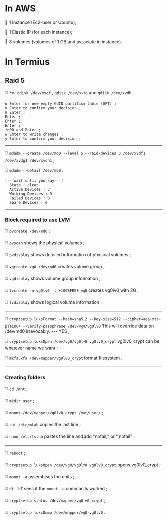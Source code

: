# **In AWS**

🔴 1 Instance (Ec2-user or Ubuntu);

🔴 1 Elastic IP (for each instance);

🔴 3 volumes (volumes of 1 GB and associate in instance).

# **In Termius**

## Raid 5

◻️ For `gdisk /dev/xvdf` , `gdisk /dev/xvdg` and `gdisk /dev/xvdh` .
```
o Enter for new empty GUID partition table (GPT) ;
y Enter to confirm your decision ;
n Enter ;
Enter ;
Enter ;
Enter ;
fd00 and Enter ;
w Enter to write changes ;
y Enter to confirm your decision ;
```
________________________________________________________
◻️ `mdadm --create /dev/md0 --level 5 --raid-devices 3 /dev/xvdf1 /dev/xvdg1 /dev/xvdh1` ;

◻️ `mdadm --detail /dev/md0` .
```
[---wait until you say---]
  State : clean
  Active Devices : 3
  Working Devices : 3
  Failed Devices : 0
  Spare Devices : 0
```
________________________________________________________
### Block required to use LVM

◻️ `pvcreate /dev/md0` ;

◻️ `pvscan` shows the physical volumes ;

◻️ `pvdisplay` shows detailed information of physical volumes ;

◻️ `vgcreate vg0 /dev/md0` creates volume group ;

◻️ `vgdisplay` shows volume group information ;

◻️ `lvcreate -n vg0lv0 -l +100%FREE vg0` creates vg0lv0 with 2G ;

◻️ `lvdisplay` shows logical volume information .
________________________________________________________
◻️ `cryptsetup luksFormat --hash=sha512 --key-size=512 --cipher=aes-xts-plain64 --verify-passphrase /dev/vg0/vg0lv0` This will override data on /dev/md0 irrevocably. --- YES ;

◻️ `cryptsetup luksOpen /dev/vg0/vg0lv0 vg0lv0_crypt` vg0lv0_crypt can be whatever name we want ;

◻️ `mkfs.xfs /dev/mapper/vg0lv0_crypt` format filesystem .
________________________________________________________
### Creating folders

◻️ `cd /mnt` ;

◻️ `mkdir user` ;

◻️ `mount /dev/mapper/vg0lv0_crypt /mnt/user/` ;

◻️ `cat /etc/mtab` copies the last line ;

◻️ `nano /etc/fstab` pastes the line and add "nofail," or ",nofail" .
________________________________________________________
◻️ `reboot` ;

◻️ `cryptsetup luksOpen /dev/vg0/vg0lv0 vg0lv0_crypt` opens vg0lv0_crypt ;

◻️ `mount -a` assemblses the units ;

◻️ `df -hT` sees if the `mount -a` commands worked ;

◻️ `cryptsetup status /dev/mapper/vg0lv0_crypt` ;

◻️ `cryptsetup luksDump /dev/mapper/vg0-vg0lv0` .
